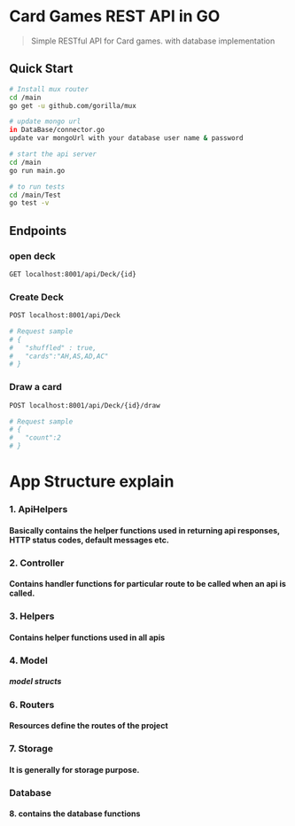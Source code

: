 # Card Games REST API in GO

> Simple RESTful API for Card games. with database implementation 

## Quick Start


``` bash
# Install mux router
cd /main
go get -u github.com/gorilla/mux
```
``` bash
# update mongo url
in DataBase/connector.go 
update var mongoUrl with your database user name & password

```

``` bash
# start the api server
cd /main
go run main.go
```
``` bash
# to run tests
cd /main/Test
go test -v
```

## Endpoints

### open deck
``` bash
GET localhost:8001/api/Deck/{id}
```

### Create Deck
``` bash
POST localhost:8001/api/Deck

# Request sample
# {
#   "shuffled" : true,
#   "cards":"AH,AS,AD,AC"
# }
```

### Draw a card
``` bash
POST localhost:8001/api/Deck/{id}/draw

# Request sample
# {
#   "count":2
# }
```

# App Structure explain

### 1. ApiHelpers
#### Basically contains the helper functions used in returning api responses, HTTP status codes, default messages etc.

### 2. Controller
#### Contains handler functions for particular route to be called when an api is called.

### 3. Helpers
#### Contains helper functions used in all apis
### 4. Model
#####  model structs
 
### 6. Routers
#### Resources define the routes of the project

### 7. Storage
#### It is generally for storage purpose.
### Database
#### 8. contains the database functions
